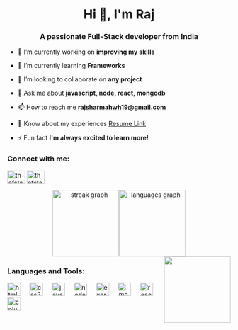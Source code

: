 <h1 align="center">Hi 👋, I'm Raj</h1>
<h3 align="center">A passionate Full-Stack developer from India</h3>

- 🔭 I’m currently working on **improving my skills**

- 🌱 I’m currently learning **Frameworks**

- 👯 I’m looking to collaborate on **any project**

- 💬 Ask me about **javascript, node, react, mongodb**

- 📫 How to reach me **rajsharmahwh19@gmail.com**

- 📄 Know about my experiences <a href="https://drive.google.com/file/d/1pS-gLH2-3vpcnaZXGzPT5w8aOCI-SHZY/view?usp=sharing">Resume Link <a/>

- ⚡ Fun fact **I'm always excited to learn more!**

<h3 align="left">Connect with me:</h3>
<p align="left">
<a href="https://linkedin.com/in/thefstack" target="blank"><img align="center" src="https://raw.githubusercontent.com/rahuldkjain/github-profile-readme-generator/master/src/images/icons/Social/linked-in-alt.svg" alt="thefstack" height="30" width="40" /></a>
<a href="https://instagram.com/thefstack" target="blank"><img align="center" src="https://raw.githubusercontent.com/rahuldkjain/github-profile-readme-generator/master/src/images/icons/Social/instagram.svg" alt="thefstack" height="30" width="40" /></a>
</p>

<div align="center"><img src="https://streak-stats.demolab.com?user=thefstack&locale=en&mode=daily&theme=dracula&hide_border=false&border_radius=5" height="150" alt="streak graph"  /><img src="https://github-readme-stats.vercel.app/api/top-langs?username=thefstack&locale=en&hide_title=false&layout=compact&card_width=320&langs_count=5&theme=dracula&hide_border=false" height="150" alt="languages graph"  /></div>

<img align="right" height="150" src="https://engineering.giphy.com/wp-content/uploads/2017/06/api.gif"  />
<h3 align="left">Languages and Tools:</h3>
<div align="left">
  <img src="https://cdn.jsdelivr.net/gh/devicons/devicon/icons/html5/html5-original.svg" height="30" alt="html5 logo"  />
  <img width="12" />
  <img src="https://cdn.jsdelivr.net/gh/devicons/devicon/icons/css3/css3-original.svg" height="30" alt="css3 logo"  />
  <img width="12" />
  <img src="https://cdn.jsdelivr.net/gh/devicons/devicon/icons/javascript/javascript-original.svg" height="30" alt="javascript logo"  />
  <img width="12" />
  <img src="https://cdn.jsdelivr.net/gh/devicons/devicon/icons/nodejs/nodejs-original.svg" height="30" alt="nodejs logo"  />
  <img width="12" />
  <img src="https://cdn.jsdelivr.net/gh/devicons/devicon/icons/express/express-original.svg" height="30" alt="express logo"  />
  <img width="12" />
  <img src="https://cdn.jsdelivr.net/gh/devicons/devicon/icons/mongodb/mongodb-original.svg" height="30" alt="mongodb logo"  />
  <img width="12" />
  <img src="https://cdn.jsdelivr.net/gh/devicons/devicon/icons/react/react-original.svg" height="30" alt="react logo"  />
  <img width="12" />
  <img src="https://cdn.jsdelivr.net/gh/devicons/devicon/icons/cplusplus/cplusplus-original.svg" height="30" alt="cplusplus logo"  />
</div>

###
